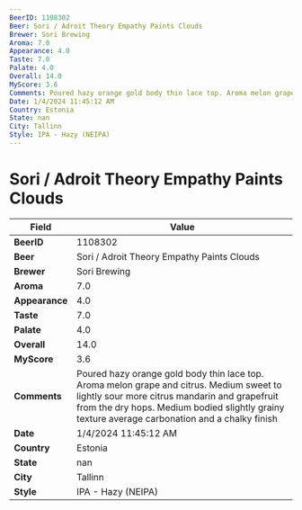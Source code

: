 ```yaml
---
BeerID: 1108302
Beer: Sori / Adroit Theory Empathy Paints Clouds
Brewer: Sori Brewing
Aroma: 7.0
Appearance: 4.0
Taste: 7.0
Palate: 4.0
Overall: 14.0
MyScore: 3.6
Comments: Poured hazy orange gold body thin lace top. Aroma melon grape and citrus. Medium sweet to lightly sour more citrus mandarin and grapefruit from the dry hops. Medium bodied slightly grainy texture average carbonation and a chalky finish
Date: 1/4/2024 11:45:12 AM
Country: Estonia
State: nan
City: Tallinn
Style: IPA - Hazy (NEIPA)
---
```


# Sori / Adroit Theory Empathy Paints Clouds

| Field         | Value |
|---------------|-------|
| **BeerID** | 1108302 |
| **Beer** | Sori / Adroit Theory Empathy Paints Clouds |
| **Brewer** | Sori Brewing |
| **Aroma** | 7.0 |
| **Appearance** | 4.0 |
| **Taste** | 7.0 |
| **Palate** | 4.0 |
| **Overall** | 14.0 |
| **MyScore** | 3.6 |
| **Comments** | Poured hazy orange gold body thin lace top. Aroma melon grape and citrus. Medium sweet to lightly sour more citrus mandarin and grapefruit from the dry hops. Medium bodied slightly grainy texture average carbonation and a chalky finish  |
| **Date** | 1/4/2024 11:45:12 AM |
| **Country** | Estonia |
| **State** | nan |
| **City** | Tallinn |
| **Style** | IPA - Hazy (NEIPA) |
